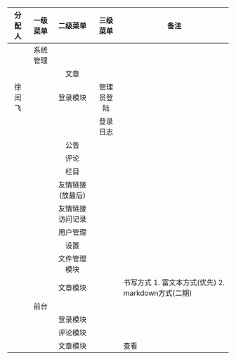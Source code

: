 |   分配人   |  一级菜单   |     二级菜单     |   三级菜单   |  备注         |
| :-------: | :-------:  | :-------------: | :-------:   | ------------ |
|           | 系统管理    |                 |            |               |
|      |            |       文章       |            |               |
|   徐闰飞   |            |     登录模块     |  管理员登陆  |               |
|      |            |                 |   登录日志   |               |
|      |            |       公告       |            |               |
|      |            |       评论       |            |               |
|      |            |       栏目       |            |               |
|      |            | 友情链接(放最后)  |            |                |
|      |            |  友情链接访问记录 |             |               |
|      |            |     用户管理     |             |               |
|      |            |       设置       |            |               |
|      |            |   文件管理模块    |             |              |
|      |            |     文章模块     |             | 书写方式        1. 富文本方式(优先)    2. markdown方式(二期) |
|           | 前台        |                 |            |               |
|      |            |     登录模块     |             |               |
|      |            |     评论模块     |             |               |
|      |            |     文章模块     |             | 查看           |



